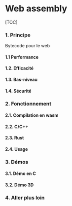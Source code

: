 # Web assembly

[TOC]



### 1. Principe

Bytecode pour le web 

#### 1.1 Performance

#### 1.2. Efficacité

#### 1.3. Bas-niveau

#### 1.4. Sécurité

### 2. Fonctionnement

#### 2.1. Compilation en wasm

#### 2.2. C/C++

#### 2.3. Rust

#### 2.4. Usage

### 3. Démos

#### 3.1. Démo en C

#### 3.2. Démo 3D

### 4. Aller plus loin 





